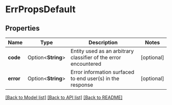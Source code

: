 # ErrPropsDefault

## Properties

Name | Type | Description | Notes
------------ | ------------- | ------------- | -------------
**code** | Option<**String**> | Entity used as an arbitrary classifier of the error encountered | [optional]
**error** | Option<**String**> | Error information surfaced to end user(s) in the response | [optional]

[[Back to Model list]](../README.md#documentation-for-models) [[Back to API list]](../README.md#documentation-for-api-endpoints) [[Back to README]](../README.md)


